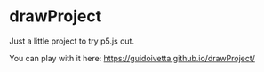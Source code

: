# drawProject

Just a little project to try p5.js out.

You can play with it here: https://guidoivetta.github.io/drawProject/

